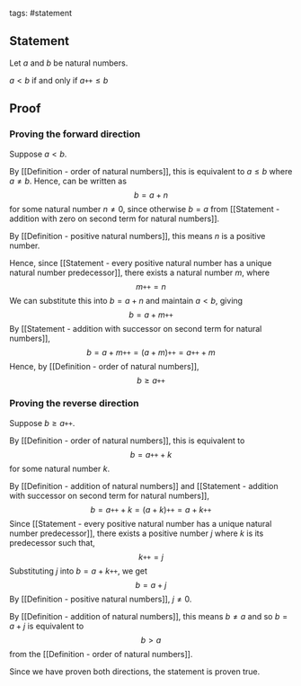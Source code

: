 tags: #statement 

## Statement
Let $a$ and $b$ be natural numbers.

$a \lt b$ if and only if $a\texttt{++} \leq b$

## Proof

### Proving the forward direction

Suppose $a \lt b$.

By [[Definition - order of natural numbers]], this is equivalent to $a \leq b$ where $a \neq b$. Hence, can be written as
$$b = a + n$$
for some natural number $n \neq 0$, since otherwise $b = a$ from [[Statement - addition with zero on second term for natural numbers]].

By [[Definition - positive natural numbers]], this means $n$ is a positive number.

Hence, since [[Statement - every positive natural number has a unique natural number predecessor]], there exists a natural number $m$, where
$$m\texttt{++} = n$$
We can substitute this into $b = a + n$ and maintain $a \lt b$, giving
$$b = a + m\texttt{++}$$
By [[Statement - addition with successor on second term for natural numbers]],
$$ b = a + m\texttt{++} = (a + m)\texttt{++} = a\texttt{++} + m$$
Hence, by [[Definition - order of natural numbers]],
$$b \geq a\texttt{++}$$


### Proving the reverse direction
Suppose $b \geq a\texttt{++}$.

By [[Definition - order of natural numbers]], this is equivalent to
$$b = a\texttt{++} + k$$
for some natural number $k$.

By [[Definition - addition of natural numbers]] and [[Statement - addition with successor on second term for natural numbers]],
$$b = a\texttt{++} + k = (a + k)\texttt{++} = a + k\texttt{++}$$
Since [[Statement - every positive natural number has a unique natural number predecessor]], there exists a positive number $j$ where $k$ is its predecessor such that,
$$k\texttt{++} = j$$
Substituting $j$ into $b = a + k\texttt{++}$, we get
$$b = a + j$$
By [[Definition - positive natural numbers]], $j \neq 0$. 

By [[Definition - addition of natural numbers]], this means $b \neq a$ and so $b = a + j$ is equivalent to 
$$ b \gt a$$
from the [[Definition - order of natural numbers]].

Since we have proven both directions, the statement is proven true.